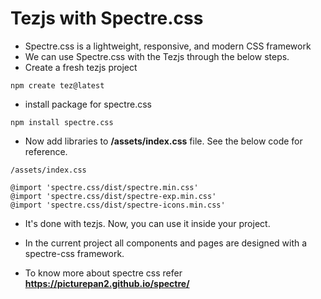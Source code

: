 # Tezjs with Spectre.css

- Spectre.css is a lightweight, responsive, and modern CSS framework
- We can use Spectre.css with the Tezjs through the below steps.
- Create a fresh tezjs project
```
npm create tez@latest
```
- install package for spectre.css
```
npm install spectre.css
```
- Now add libraries to **/assets/index.css** file. See the below code for reference.
```
/assets/index.css

@import 'spectre.css/dist/spectre.min.css'
@import 'spectre.css/dist/spectre-exp.min.css'
@import 'spectre.css/dist/spectre-icons.min.css'

```

- It's done with tezjs. Now, you can use it inside your project.

- In the current project all components and pages are designed with a spectre-css framework.

- To know more about spectre css refer **https://picturepan2.github.io/spectre/**
